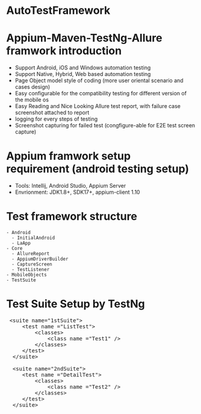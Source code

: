 # AutoTestFramework

# Appium-Maven-TestNg-Allure framwork introduction
  - Support Android, iOS and Windows automation testing 
  - Support Native, Hybrid, Web based automation testing
  - Page Object model style of coding (more user oriental scenario and cases design)
  - Easy configurable for the compatibility testing for different version of the mobile os
  - Easy Reading and Nice Looking Allure test report, with failure case screenshot attached to report
  - logging for every steps of testing
  - Screenshot capturing for failed test (congfigure-able for E2E test screen capture)
  
# Appium framwork setup requirement (android testing setup)
  - Tools: Intellij, Android Studio, Appium Server
  - Envrionment: JDK1.8+, SDK17+, appium-client 1.10
  
  
  
  # Test framework structure
    - Android
      - InitialAndroid
      - LaApp
    - Core
      - AllureReport
      - AppiumDriverBuilder
      - CaptureScreen
      - TestListener
    - MobileObjects
    - TestSuite
    
 # Test Suite Setup by TestNg 

<pre>
 &lt;suite name="1stSuite"&gt;
     &lt;test name ="ListTest"&gt;
         &lt;classes&gt;
             &lt;class name ="Test1" /&gt;
         &lt;/classes&gt;
     &lt;/test&gt;
  &lt;/suite&gt;
 
  &lt;suite name="2ndSuite"&gt;
     &lt;test name ="DetailTest"&gt;
         &lt;classes&gt;
             &lt;class name ="Test2" /&gt;
         &lt;/classes&gt;
     &lt;/test&gt;
  &lt;/suite&gt;
 <code>  
    
